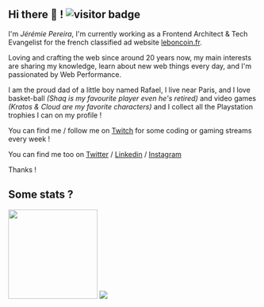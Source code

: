 ## Hi there 👋 ! ![visitor badge](https://visitor-badge.glitch.me/badge?page_id=jeremieP.visitor-badge&left_text=You%20are%20visitor%20number)

I'm *Jérémie Pereira*, I'm currently working as a Frontend Architect & Tech Evangelist for the french classified ad website [leboncoin.fr](https://www.leboncoin.fr).

Loving and crafting the web since around 20 years now, my main interests are sharing my knowledge, learn about new web things every day, and I'm passionated by Web Performance.

I am the proud dad of a little boy named Rafael, I live near Paris, and I love basket-ball _(Shaq is my favourite player even he's retired)_ and video games _(Kratos & Cloud are my favorite characters)_ and I collect all the Playstation trophies I can on my profile !

You can find me / follow me on [Twitch](https://www.twitch.fr/jeremieP_) for some coding or gaming streams every week !

You can find me too on [Twitter](https://www.twitter.com/jeremieP) / [Linkedin](https://www.linkedin.com/in/jeremiepereira/) / [Instagram](https://www.instagram.com/jeremiep_fr/)

Thanks !

## Some stats ?

<img height="180em" src="https://github-readme-stats.vercel.app/api?username=jeremieP&show_icons=true&hide_border=true&&count_private=true&include_all_commits=true" />

<img height="auto" src="https://card.psnprofiles.com/2/jayjayFR.png" />



